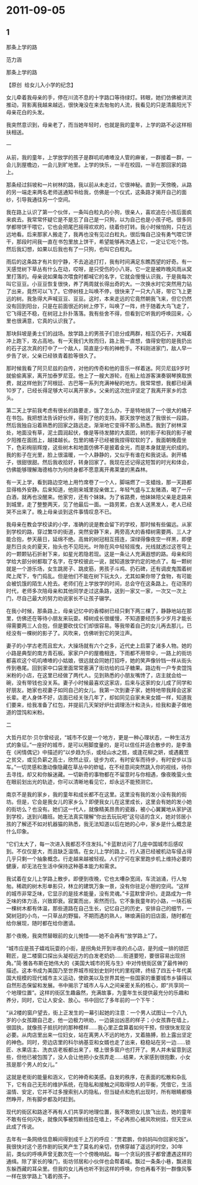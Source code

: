 # 2011-09-05

## 1

那条上学的路

范力涵

那条上学的路

【原创  给女儿入小学的纪念】

女儿牵着我母亲的手，停在川流不息的十字路口等待绿灯。转眼，她们仿佛被洪流推动，背影离我越来越远，很快淹没在来去匆匆的人流，我看见的只是清晨阳光下母亲花白的头发。

我突然意识到，母亲老了，而当她年轻时，也就是我的童年，上学的路不必这样相扶相送。

一

从前，我的童年，上学放学的孩子是群叽叽喳喳没人管的麻雀，一群接着一群，一会儿到屋檐边，一会儿到旷地里。上学的快乐，一半在校园，一半在那回家的路上。

那条经过斜坡和一片树林的路，我以前从未走过，它很神秘。直到一天傍晚，从路的另一端走来两名老师送通知书给我，仿佛是一个仪式，这条路才揭开自己的面纱，引导我通往另一个空间。

我在路上认识了第一个伙伴，一条叫白粒丸的小狗，很亲人，喜欢追在小孩后面疯来疯去。我常常怀疑它是不是忘了自己是一只狗，以为自己也是小孩子吧。很多同学都带饼干喂它，它也会把尾巴摇得欢欢的，绕着你打转。我小时候怕狗，只在远远地看。后来那家人搬走了，我再也没有见过白粒丸，很后悔自己没有勇气喂它饼干，那段时间我一直在书包里放上饼干，希望能够再次遇上它，一定让它吃个饱。然后我幻想，如果以后我也有了一只狗，也叫它白粒丸。

雨后的这条路才有片刻宁静，不去追追打打，我有时间满足东瞧西望的好奇。有一天感觉树下草丛有什么在动，哎呀，是只受伤的小八哥。它一定是被昨晚风雨从窝里打落的。母亲说如果每次喂食时都喊它的名字，它就会慢慢认识我，于是我每次叫它豆豆。小豆豆恢复很快，养了两周就长得出奇的大。一次换水时它突然用力钻了出来，竟然可以飞了。它停树枝上叫唤不停，很快来了一只大八哥，带它飞上更远的树。我急得大声喊豆豆、豆豆。这时，本来走远的它竟然朝我飞来，但它仍然没有回到阳台，只是在前面很近的树上停下，叫唤了一阵，终于随着大鸟飞走了，它飞得还不稳，在树冠上扑扑落落。我有些舍不得，但看到它听我的呼唤回来，心里也很满意，它真的认识我了。

那块斜坡是勇士们的战场。放学路上的男孩子们总分成两群，相互仍石子，大喊着冲上跑下，攻占高地。有一天我们大败而归，路上我一直想，值得安慰的是我扔出的石子这次真的打中了一个敌人，简直是少有的神枪手。不料刚进家门，敌人早一步告了状，父亲已经铁青着脸等很久了。

那时候我看了阿贝尼兹的自传，对他的传奇和他的音乐一样着迷。阿贝尼兹9岁时就偷偷离家，离开加泰罗尼亚。他上了一艘大游轮，在船上给游客演奏钢琴换取旅费，就这样他到了阿根廷、古巴等一系列充满神秘的地方。我常常想，我都已经满10岁了，已经长得足够大可以离开家乡。父亲的这次批评坚定了我离开家乡的念头。

第二天上学前我考虑有很长的路要走，饿了怎么办，于是特地挑了一个很大的橘子在书包。我把想法告诉好伙伴，得到了他的支持。那天放学他送了我很长一段路，然后我独自沿着熟悉的回家之路远走。渐渐地它变得不那么熟悉。我到了树林深处，地面没有草，泥土圆润起伏，像是等待发酵的大面团，树的影子和我的影子被夕阳推在面团上，越揉越长。包里的橘子已经被我捏得软软的了，我面朝晚霞坐下，色彩绚丽辉煌，这些树木和地面仿佛不是披着金光，而是本身就是光织成的。我的影子在光里，脸上很温暖，一个人静静的，又似乎有谁在和我说话。剥开橘子，很甜很甜。然后我收拾好，转身回家了。我现在还记得这短暂的时光和体会，仿佛能够理解海德格尔为何终身都不愿意离开弗莱堡的黑森林。

有一天上学，看到路边空地上用竹席卷了一个人，脚端燃了一支蜡烛，那一天路都显得格外安静。后来知道，他刚来城里投亲做工，年轻气盛与工友赌酒，喝了一斤白酒，就再也没醒来。他家穷，还有个妹妹。为了省路费，他妹妹陪父亲是走路来到城里，走了整整两天，见了他最后一面。一路劳累，白发人送黑发人，老人已经哭不出来了。晚上母亲谈到这件事情叹息不已。

我母亲在教会学校读的小学，准确的说是教会留下的学校，那时候有些偏远。从家到学校的路，穿过繁华的街道，突然安静下来，两旁高大的香樟树需要两、三人才能合抱，参天蔽日，延绵不绝。高耸的树冠相互搭连，深绿得像夜空一样黑，即便是烈日炎炎的夏天，抬头也不见阳光。叶隙在风中轻轻摇曳，光线就透过这苍穹上的一颗颗钻石折射下来，如星光若隐若现。这是一条让人充满遐想的路。母亲和同学给大部分树都取了名字，在学校彼此一说，就知道放学约定的地点了。每一颗树就是一个游乐场，女生跳房子、跳皮筋，男孩子斗鸡、扔石碑，还有调皮鬼围着树爬上爬下，专门捣乱。但是他们不能在树下玩太久，尤其如果你带了食物，有可能会被饥饿的陌生人抢去。老师们在上学放学的时间，总会守在这条路上。在动荡的时代，老师多次陪母亲和其他同学走过这条路，送到一家又一家，一次又一次上门，尽自己最大的努力劝说家长不让孩子辍学。

在我小时候，那条路上，母亲记忆中的香樟树已经只剩下两三棵了，静静地站在那里，仿佛还在等待小朋友来玩耍。樟树成长很缓慢，不知道要经历多少岁月才能长得需要两三人合抱，但是要砍伐它们却很容易。等我带着自己的女儿再去那儿，已经没有一棵树的影子了。风吹来，仿佛听到它的哭泣声。

妻子的小学古老而且宏大，大操场就有六个之多，近代史上启蒙了诸多人物。她的小路是典型的南方青石板。家家户户的屋檐相连，下雨都不用带伞，一路上的街坊都喜欢这个叽叽喳喳的小姑娘，很远就会同她打招呼，她的笑声像铃铛一样从街头传到巷尾。回到家中口袋里面常常塞满了街坊给的瓜子糖果。路边有一户专卖馄饨米粉的小店，在这里已经做了两代人。见到熟悉的小朋友嘴馋了，店主就会给一碗，没有带钱也没关系。妻子小时候最喜欢这家店，后来与这家的女儿成了同学和好朋友。她家也视妻子如同自己的女儿。我第一次到妻子家，她特地带我拜会这家长辈。老人身体不好，店面已经关张几年了，却如同见自家未来女婿一样，知道我们要来，给我准备了红包，并提前几天架好炉灶调理汤汁和浇头，给我和妻子做地道的馄饨和米粉。

二

大哲丹尼尔·贝尔曾经说，“城市不仅是一个地方，更是一种心理状态，一种生活方式的象征。”一座好的城市，是可以用脚度量的，是可以信任并适合散步的，是李渔在《闲情偶记》中描述的“以步趋为乐，或经山水之胜，或逢花柳之妍，或遇戴笠之贫交，或见负薪之高士，欣然止驭，徒步为欢，有时安车而待步，有时安步以当车。”一切灵感和激动像隐藏在草丛中的蚱蜢，在不经意间突然跳入你的视线，待你去寻找，却又和你躲迷藏。一切新奇的事物都在不留意时与你相遇，像夜晚萤火虫在眼前划出光的轨迹，你可以清晰地看见它，却永远不能预测它。

南京不是我的家乡，我的童年和成长都不在这里。这里没有我的发小没有我的街坊。但是，它会是我女儿的家乡么？即便我女儿在这里成长，这里会有她的发小她的街坊么？也没有。她们这一代人，就像精美昂贵的瓷器，被小心翼翼地从家护送到学校，送到兴趣班。她无法真实理解“你出去玩玩吧”这句话的含义，她对邻居小孩的了解还不如对机器猫的熟悉，我无法知道以后在她的心中，家乡是什么概念是什么印象。

“它们太大了，每一次进入我都忍不住发抖。”卡蓝默访问了几座中国城市后感叹到。不仅仅是大，而且缺乏温情。在女儿上学的路上，行人道已经被机动车侵占得几乎只剩一个抽象概念。行走越来越被轻视。人们宁可在家里跑步机上维持必要的健康，却无法在生活中保持这种基本能力和需求。

我试着在女儿上学路上散步。即便到夜晚，它也太嘈杂宽阔，车流汹涌，行人匆匆。稀疏的树木形单影只，林立的建筑万象一景，没有你驻足小憩的空间。“这样的城市非常乏味，它显示的是技术能量，没有灵魂。”卡蓝默曾评价。走路成为一件乏味的体力活，兴致即衰。寂寞而出，索然而归。它不象我童年的小路，一块石板一棵树木都有体温，那些道路在自己生长，记忆自己的历史，安排自己的细节，一窝树冠的小鸟，一只草丛的野猫，不期而遇的熟人，琳琅满目的旧店面，随时都在给你展现，随时都在给你邀请。

那个夜晚，我突然替眼前的女儿惋惜——她不会再有“放学路上”了。

“城市应是孩子嬉戏玩耍的小街，是拐角处开到半夜的点心店，是列成一排的锁匠鞋匠，是二楼窗口探出头凝视远方的白发老奶奶……街道要短，要很容易出现拐角。”简·雅各布斯在她伟大的《美国大城市的死与生》中对传统街区做了最传神的描述。这本书成为美国乃至世界城市规划史划时代的里程碑，终结了四五十年代美国大规模的现代城市主义运动，使欧美以及世界其他一些国家的重要城市乡镇得以自然形态保留和发展。书中揭示了城市人与人之间亲密关系的核心，即“共享同一个地理位置”。这样的街区生趣盎然，充满故事，为童年生长提供最充分的乐趣和养分，同时，它让人安全、放心。书中回忆了多年前的一个下午：

“从2楼的窗户望去，街上正发生的一幕引起她的注意：一个男人试图让一个八九岁的小女孩跟自己走，他一边极力哄劝，一边装出凶恶的样子；小女孩靠在墙上，很固执，就像孩子抵抗时的那种模样……我心里正盘算着如何干预，但很快发现没必要。从肉店里出来一位妇女，站在离男人不远的地方，叉着胳膊，脸上露出坚定的神色。同时，旁边店里的科尔纳基亚和女婿也走了出来，稳稳站在另一边……锁匠、水果店主、洗衣店老板都出来了，楼上很多窗户也打开了。男人并未留意到这些，但他已被包围了，没人会让他把小女孩弄走……结果，大家感到很抱歉，小女孩是那个男人的女儿。”

这就是老街的能量和涵义，它的神奇和美感。自发的秩序，在表面的松散和杂乱下，它有自己无形的维护系统，在隐私和接触之间取得惊人的平衡，凭借它，生活温情、安定，它并不过多搜索别人的隐私，但当疑点和危机出现时，所有眼睛都倏然睁开，所有脚步都及时赶到。

现代的街区和路途不再有人们共享的地理位置，我不敢把女儿放飞出去，她的童年不敢有任何闪失，就像风筝被剪断线挂在墙上，不必再担心被风吹树挂，但天空从此成了传说。

去年有一条网络信息瞬间得到成千上万的呼应：“贾君鹏，你妈妈叫你回家吃饭”。我很快对这个恶作剧的玩笑产生了莫名的亲切，仿佛穿越了遥远的时空，30年前，类似的呼唤声曾无数次在一个个傍晚响起。每一个贪玩的孩子都曾遭遇这样的通缉。除了家长的嗓门，街坊邻居和小伙伴也会帮着喊。飘过一条条小巷，飘进我东躲西藏的耳朵里。但我的女儿再也听不到这样的呼唤，你也再看不到一群像风筝一样在放学路上飞着的孩子。

